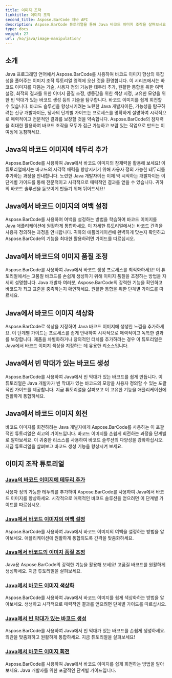 ```yaml
---
title: 이미지 조작
linktitle: 이미지 조작
second_title: Aspose.BarCode 자바 API
description: Aspose.BarCode 튜토리얼을 통해 Java 바코드 이미지 조작을 살펴보세요. 시각적으로 매력적인 바코드를 쉽게 향상, 사용자 정의 및 생성할 수 있습니다.
type: docs
weight: 27
url: /ko/java/image-manipulation/
---
```

## 소개
Java 프로그래밍 언어에서 Aspose.BarCode를 사용하여 바코드 이미지 향상의 복잡성을 풀어주는 이미지 조작 튜토리얼 영역에 오신 것을 환영합니다. 이 시리즈에서는 바코드 이미지를 다듬는 기술, 사용자 정의 가능한 테두리 추가, 원활한 통합을 위한 여백 설정, 최적의 결과를 위한 이미지 품질 조정, 생동감을 위한 색상 지정, 고유한 모양을 위한 빈 막대가 있는 바코드 생성 등의 기술을 탐구합니다. 바코드 이미지를 쉽게 회전할 수 있습니다. 바코드 솔루션을 향상시키려는 노련한 Java 개발자이든, 가능성을 탐구하려는 신규 개발자이든, 당사의 단계별 가이드는 프로세스를 명확하게 설명하여 시각적으로 매력적이고 전문적인 결과를 보장할 것을 약속합니다. Aspose.BarCode의 잠재력을 최대한 활용하여 바코드 조작을 모두가 접근 가능하고 보람 있는 작업으로 만드는 이 여정에 동참하세요.


## Java의 바코드 이미지에 테두리 추가

Aspose.BarCode를 사용하여 Java에서 바코드 이미지의 잠재력을 활용해 보세요! 이 튜토리얼에서는 바코드의 시각적 매력을 향상시키기 위해 사용자 정의 가능한 테두리를 추가하는 과정을 안내합니다. 노련한 Java 개발자이든 이제 막 시작하는 개발자이든 이 단계별 가이드를 통해 전문적이고 시각적으로 매력적인 결과를 얻을 수 있습니다. 귀하의 바코드 솔루션을 돋보이게 만들기 위해 뛰어드세요!

## Java에서 바코드 이미지의 여백 설정

Aspose.BarCode를 사용하여 여백을 설정하는 방법을 학습하여 바코드 이미지를 Java 애플리케이션에 원활하게 통합하세요. 이 자세한 튜토리얼에서는 바코드 간격을 사용자 정의하는 과정을 안내합니다. 귀하의 애플리케이션에 완벽하게 맞는지 확인하고 Aspose.BarCode의 기능을 최대한 활용하려면 가이드를 따르십시오.

## Java에서 바코드의 이미지 품질 조정

Aspose.BarCode를 사용하여 Java에서 바코드 생성 프로세스를 최적화하세요! 이 튜토리얼에서는 고품질 바코드를 손쉽게 생성하기 위해 이미지 품질을 조정하는 방법을 자세히 설명합니다. Java 개발자 여러분, Aspose.BarCode의 강력한 기능을 확인하고 바코드가 최고 표준을 충족하는지 확인하세요. 원활한 통합을 위한 단계별 가이드를 따르세요.

## Java에서 바코드 이미지 색상화

Aspose.BarCode로 색상을 지정하여 Java 바코드 이미지에 생생한 느낌을 추가하세요. 이 단계별 가이드는 프로세스를 쉽게 안내하여 시각적으로 매력적이고 독특한 결과를 보장합니다. 제품을 차별화하거나 창의적인 터치를 추가하려는 경우 이 튜토리얼은 Java에서 바코드 이미지 색상을 지정하는 데 유용한 리소스입니다.

## Java에서 빈 막대가 있는 바코드 생성

Aspose.BarCode를 사용하여 Java에서 빈 막대가 있는 바코드를 쉽게 만듭니다. 이 튜토리얼은 Java 개발자가 빈 막대가 있는 바코드의 모양을 사용자 정의할 수 있는 포괄적인 가이드를 제공합니다. 지금 튜토리얼을 살펴보고 이 고유한 기능을 애플리케이션에 원활하게 통합하세요.

## Java에서 바코드 이미지 회전

바코드 이미지를 회전하려는 Java 개발자에게 Aspose.BarCode를 사용하는 이 포괄적인 튜토리얼은 최고의 가이드입니다. 바코드 이미지를 손쉽게 회전하는 과정을 단계별로 알아보세요. 이 귀중한 리소스를 사용하여 바코드 솔루션의 다양성을 강화하십시오. 지금 튜토리얼을 살펴보고 바코드 생성 기능을 향상시켜 보세요.
## 이미지 조작 튜토리얼
### [Java의 바코드 이미지에 테두리 추가](./adding-borders-barcode-image/)
사용자 정의 가능한 테두리를 추가하여 Aspose.BarCode를 사용하여 Java에서 바코드 이미지를 향상하세요. 시각적으로 매력적인 바코드 솔루션을 얻으려면 이 단계별 가이드를 따르십시오.
### [Java에서 바코드 이미지의 여백 설정](./setting-margins-barcode-image/)
Aspose.BarCode를 사용하여 Java에서 바코드 이미지의 여백을 설정하는 방법을 알아보세요. 애플리케이션에 원활하게 통합되도록 간격을 맞춤화하세요.
### [Java에서 바코드의 이미지 품질 조정](./adjusting-image-quality-barcode/)
Java용 Aspose.BarCode의 강력한 기능을 활용해 보세요! 고품질 바코드를 원활하게 생성하세요. 지금 튜토리얼을 살펴보세요.
### [Java에서 바코드 이미지 색상화](./colorizing-barcode-image/)
Aspose.BarCode를 사용하여 Java에서 바코드 이미지를 쉽게 색상화하는 방법을 알아보세요. 생생하고 시각적으로 매력적인 결과를 얻으려면 단계별 가이드를 따르십시오.
### [Java에서 빈 막대가 있는 바코드 생성](./generating-barcode-empty-bars/)
Aspose.BarCode를 사용하여 Java에서 빈 막대가 있는 바코드를 손쉽게 생성하세요. 외관을 맞춤화하고 원활하게 통합하세요. 지금 튜토리얼을 살펴보세요!
### [Java에서 바코드 이미지 회전](./rotating-barcode-image/)
Aspose.BarCode를 사용하여 Java에서 바코드 이미지를 쉽게 회전하는 방법을 알아보세요. Java 개발자를 위한 포괄적인 단계별 가이드입니다.